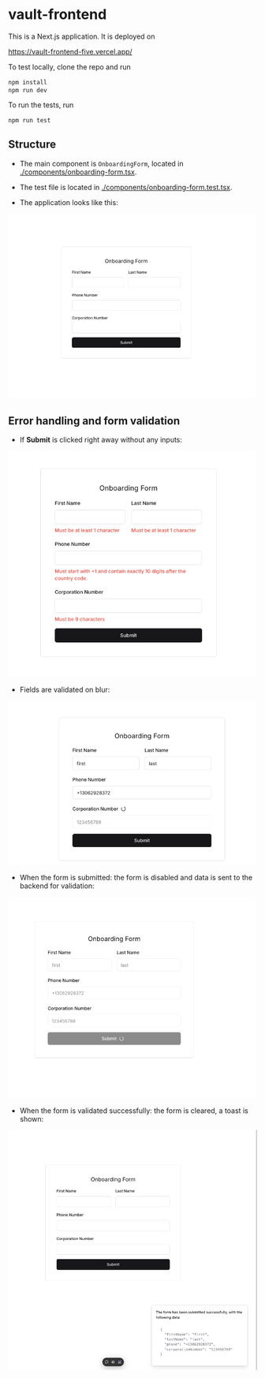 # vault-frontend

This is a Next.js application. It is deployed on

https://vault-frontend-five.vercel.app/

To test locally, clone the repo and run

```
npm install
npm run dev
```

To run the tests, run

```
npm run test
```

## Structure

- The main component is `OnboardingForm`, located in [./components/onboarding-form.tsx](./components/onboarding-form.tsx).

- The test file is located in [./components/onboarding-form.test.tsx](./components/onboarding-form.test.tsx).

- The application looks like this:

![app1](shots/app1.png)

## Error handling and form validation

- If **Submit** is clicked right away without any inputs:

![error1](shots/error1.png)

- Fields are validated on blur:

![error2](shots/error2.png)

- When the form is submitted: the form is disabled and data is sent to the
  backend for validation:

![v1](shots/v1.png)

- When the form is validated successfully: the form is cleared, a toast is shown:

![v2](shots/v2.png)
